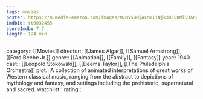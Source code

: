 ```yaml
---
tags: movies
poster: https://m.media-amazon.com/images/M/MV5BMjAxMTI1Njk3OF5BMl5BanBnXkFtZTgwNjkzODk4NTE@._V1_SX300.jpg
imdbId: tt0032455
scoreImdb: 7.7
length: 124 min
---
```


category:: [[Movies]]
director:: [[James Algar]], [[Samuel Armstrong]], [[Ford Beebe Jr.]]
genre:: [[Animation]], [[Family]], [[Fantasy]]
year:: 1940
cast:: [[Leopold Stokowski]], [[Deems Taylor]], [[The Philadelphia Orchestra]]
plot:: A collection of animated interpretations of great works of Western classical music, ranging from the abstract to depictions of mythology and fantasy, and settings including the prehistoric, supernatural and sacred.
watchlist::
rating::
